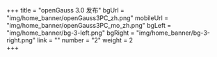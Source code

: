 +++
title = "openGauss 3.0 发布" 
bgUrl = "img/home_banner/openGauss3PC_zh.png"
mobileUrl = "img/home_banner/openGauss3PC_mo_zh.png"
bgLeft = "img/home_banner/bg-3-left.png"
bgRight = "img/home_banner/bg-3-right.png"
link = ""
number = "2"
weight =  2   
+++